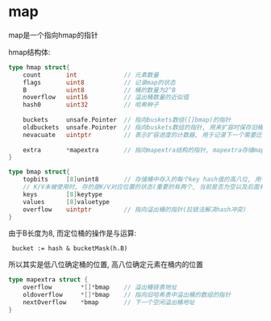 # map

map是一个指向hmap的指针

hmap结构体:

``` go
type hmap struct{
    count 		int 			// 元素数量
    flags		uint8			// 记录map的状态
    B			uint8			// 桶的数量为2^B
    noverflow	uint16			// 溢出桶数量的近似值
    hash0		uint32			// 哈希种子
    
    buckets		unsafe.Pointer	// 指向buskets数组([]bmap)的指针
    oldbuckets	unsafe.Pointer	// 指向buskets数组的指针, 用来扩容时保存旧桶, 非扩容时为空
    nevacuate	uintptr			// 表示扩容进度的计数器, 用于记录下一个需要迁移的旧桶
    
    extra		*mapextra		// 指向mapextra结构的指针, mapextra存储map中的溢出桶
}
```

``` go
type bmap struct{
    topbits 	[8]unint8		// 存储桶中存入的每个key hash值的高八位, 用于定位在桶中的位置
    // K/V未被使用时, 存的是K/V对应位置的状态(重要的有两个, 当前是否为空以及后面有没有元素)
    keys		[8]keytype		
    values		[8]valuetype
    overflow	uintptr			// 指向溢出桶的指针(拉链法解决hash冲突)
}
```

由于B长度为8, 而定位桶的操作是与运算:

` bucket := hash & bucketMask(h.B)`

所以其实是低八位确定桶的位置, 高八位确定元素在桶内的位置

``` go
type mapextra struct {
	overflow		*[]*bmap	// 溢出桶链表地址
	oldoverflow 	*[]*bmap	// 指向旧哈希表中溢出桶的数组的指针
	nextOverflow 	*bmap		// 下一个空闲溢出桶地址
}
```

